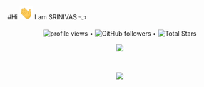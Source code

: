 #Hi <img src="https://raw.githubusercontent.com/ABSphreak/ABSphreak/master/gifs/Hi.gif" width="30px"> I am SRINIVAS 👈




<p align="center">
   <img src="https://gpvc.arturio.dev/Mrdecent08" alt="profile views"> •  
  <img alt="GitHub followers" src="https://img.shields.io/github/followers/Mrdecent08?label=Followers&style=social"> •   
  <img src="https://img.shields.io/github/stars/Mrdecent08?label=Stars" alt="Total Stars">
</p>
<p align="center">
  <a>
    <img align="center" src="https://github-readme-streak-stats.herokuapp.com/?user=Mrdecent08&theme=dark&hide_border=true"/>
  </a>
</p>
<br>
<p align="center">
<a href="https://github.com/Mrdecent08">
  <img align="center" src="https://github-readme-stats.vercel.app/api?username=Mrdecent08&show_icons=true&hide_border=true&title_color=94b4a4&amp&icon_color=FFFFFF&amp&text_color=FFFFFF&amp&bg_color=000000&count_private=true&include_all_commits=true"/>

<!--ref="https://github.com/Mrdecent08">
  <img align="center" height="195px" src="https://github-readme-stats.vercel.app/api/top-langs/?username=Mrdecent08&text_color=FFFFFF&bg_color=000000&title_color=94b4a4&langs_count=15&layout=compact&hide_border=true" />-->
</a>
</p>
